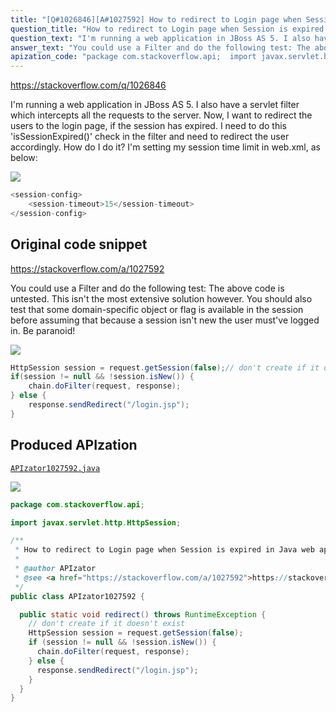```yaml
---
title: "[Q#1026846][A#1027592] How to redirect to Login page when Session is expired in Java web application?"
question_title: "How to redirect to Login page when Session is expired in Java web application?"
question_text: "I'm running a web application in JBoss AS 5. I also have a servlet filter which intercepts all the requests to the server. Now, I want to redirect the users to the login page, if the session has expired. I need to do this 'isSessionExpired()' check in the filter and need to redirect the user accordingly. How do I do it? I'm setting my session time limit in web.xml, as below:"
answer_text: "You could use a Filter and do the following test: The above code is untested. This isn't the most extensive solution however. You should also test that some domain-specific object or flag is available in the session before assuming that because a session isn't new the user must've logged in. Be paranoid!"
apization_code: "package com.stackoverflow.api;  import javax.servlet.http.HttpSession;  /**  * How to redirect to Login page when Session is expired in Java web application?  *  * @author APIzator  * @see <a href=\"https://stackoverflow.com/a/1027592\">https://stackoverflow.com/a/1027592</a>  */ public class APIzator1027592 {    public static void redirect() throws RuntimeException {     // don't create if it doesn't exist     HttpSession session = request.getSession(false);     if (session != null && !session.isNew()) {       chain.doFilter(request, response);     } else {       response.sendRedirect(\"/login.jsp\");     }   } }"
---
```


https://stackoverflow.com/q/1026846

I&#x27;m running a web application in JBoss AS 5. I also have a servlet filter which intercepts all the requests to the server. Now, I want to redirect the users to the login page, if the session has expired. I need to do this &#x27;isSessionExpired()&#x27; check in the filter and need to redirect the user accordingly. How do I do it? I&#x27;m setting my session time limit in web.xml, as below:


<div class="code-logo"><img src="/stackoverflow.png" /></div>

```java
<session-config>
    <session-timeout>15</session-timeout>
</session-config>
```


## Original code snippet

https://stackoverflow.com/a/1027592

You could use a Filter and do the following test:
The above code is untested.
This isn&#x27;t the most extensive solution however. You should also test that some domain-specific object or flag is available in the session before assuming that because a session isn&#x27;t new the user must&#x27;ve logged in. Be paranoid!

<div class="code-logo"><img src="/stackoverflow.png" /></div>

```java
HttpSession session = request.getSession(false);// don't create if it doesn't exist
if(session != null && !session.isNew()) {
    chain.doFilter(request, response);
} else {
    response.sendRedirect("/login.jsp");
}
```

## Produced APIzation

[`APIzator1027592.java`](https://github.com/pasqualesalza/apization-temp-data/raw/master/search/APIzator1027592.java)

<div class="code-logo"><img src="/apizator.png" /></div>

```java
package com.stackoverflow.api;

import javax.servlet.http.HttpSession;

/**
 * How to redirect to Login page when Session is expired in Java web application?
 *
 * @author APIzator
 * @see <a href="https://stackoverflow.com/a/1027592">https://stackoverflow.com/a/1027592</a>
 */
public class APIzator1027592 {

  public static void redirect() throws RuntimeException {
    // don't create if it doesn't exist
    HttpSession session = request.getSession(false);
    if (session != null && !session.isNew()) {
      chain.doFilter(request, response);
    } else {
      response.sendRedirect("/login.jsp");
    }
  }
}

```